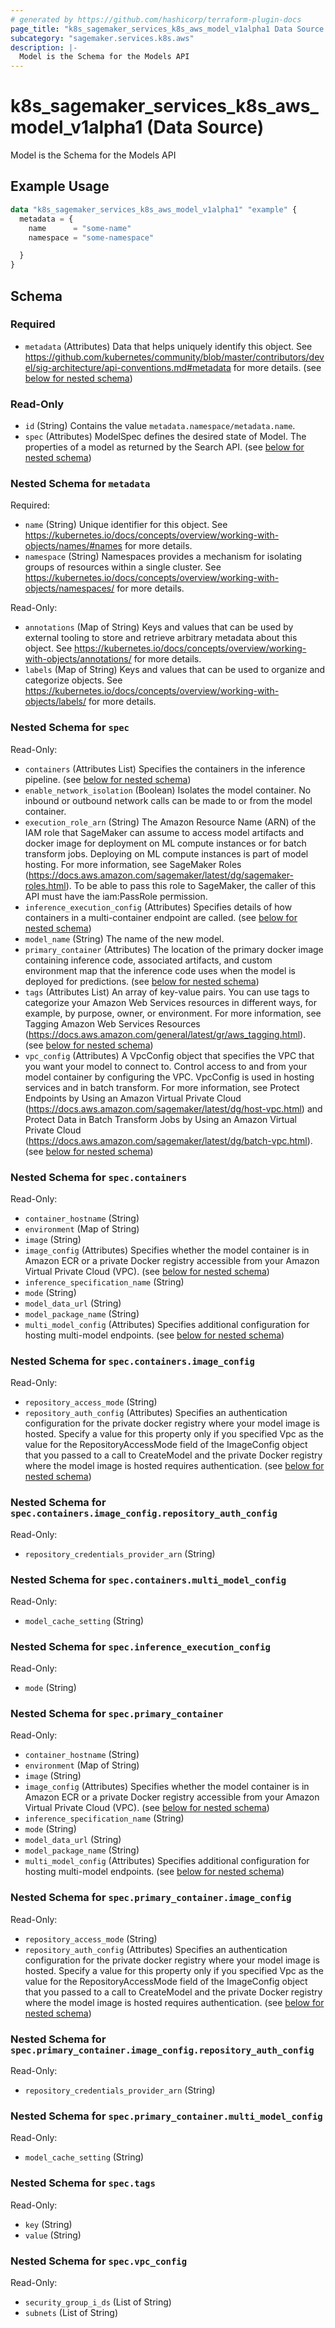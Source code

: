 ```yaml
---
# generated by https://github.com/hashicorp/terraform-plugin-docs
page_title: "k8s_sagemaker_services_k8s_aws_model_v1alpha1 Data Source - terraform-provider-k8s"
subcategory: "sagemaker.services.k8s.aws"
description: |-
  Model is the Schema for the Models API
---
```


# k8s_sagemaker_services_k8s_aws_model_v1alpha1 (Data Source)

Model is the Schema for the Models API

## Example Usage

```terraform
data "k8s_sagemaker_services_k8s_aws_model_v1alpha1" "example" {
  metadata = {
    name      = "some-name"
    namespace = "some-namespace"

  }
}
```

<!-- schema generated by tfplugindocs -->
## Schema

### Required

- `metadata` (Attributes) Data that helps uniquely identify this object. See https://github.com/kubernetes/community/blob/master/contributors/devel/sig-architecture/api-conventions.md#metadata for more details. (see [below for nested schema](#nestedatt--metadata))

### Read-Only

- `id` (String) Contains the value `metadata.namespace/metadata.name`.
- `spec` (Attributes) ModelSpec defines the desired state of Model.  The properties of a model as returned by the Search API. (see [below for nested schema](#nestedatt--spec))

<a id="nestedatt--metadata"></a>
### Nested Schema for `metadata`

Required:

- `name` (String) Unique identifier for this object. See https://kubernetes.io/docs/concepts/overview/working-with-objects/names/#names for more details.
- `namespace` (String) Namespaces provides a mechanism for isolating groups of resources within a single cluster. See https://kubernetes.io/docs/concepts/overview/working-with-objects/namespaces/ for more details.

Read-Only:

- `annotations` (Map of String) Keys and values that can be used by external tooling to store and retrieve arbitrary metadata about this object. See https://kubernetes.io/docs/concepts/overview/working-with-objects/annotations/ for more details.
- `labels` (Map of String) Keys and values that can be used to organize and categorize objects. See https://kubernetes.io/docs/concepts/overview/working-with-objects/labels/ for more details.


<a id="nestedatt--spec"></a>
### Nested Schema for `spec`

Read-Only:

- `containers` (Attributes List) Specifies the containers in the inference pipeline. (see [below for nested schema](#nestedatt--spec--containers))
- `enable_network_isolation` (Boolean) Isolates the model container. No inbound or outbound network calls can be made to or from the model container.
- `execution_role_arn` (String) The Amazon Resource Name (ARN) of the IAM role that SageMaker can assume to access model artifacts and docker image for deployment on ML compute instances or for batch transform jobs. Deploying on ML compute instances is part of model hosting. For more information, see SageMaker Roles (https://docs.aws.amazon.com/sagemaker/latest/dg/sagemaker-roles.html).  To be able to pass this role to SageMaker, the caller of this API must have the iam:PassRole permission.
- `inference_execution_config` (Attributes) Specifies details of how containers in a multi-container endpoint are called. (see [below for nested schema](#nestedatt--spec--inference_execution_config))
- `model_name` (String) The name of the new model.
- `primary_container` (Attributes) The location of the primary docker image containing inference code, associated artifacts, and custom environment map that the inference code uses when the model is deployed for predictions. (see [below for nested schema](#nestedatt--spec--primary_container))
- `tags` (Attributes List) An array of key-value pairs. You can use tags to categorize your Amazon Web Services resources in different ways, for example, by purpose, owner, or environment. For more information, see Tagging Amazon Web Services Resources (https://docs.aws.amazon.com/general/latest/gr/aws_tagging.html). (see [below for nested schema](#nestedatt--spec--tags))
- `vpc_config` (Attributes) A VpcConfig object that specifies the VPC that you want your model to connect to. Control access to and from your model container by configuring the VPC. VpcConfig is used in hosting services and in batch transform. For more information, see Protect Endpoints by Using an Amazon Virtual Private Cloud (https://docs.aws.amazon.com/sagemaker/latest/dg/host-vpc.html) and Protect Data in Batch Transform Jobs by Using an Amazon Virtual Private Cloud (https://docs.aws.amazon.com/sagemaker/latest/dg/batch-vpc.html). (see [below for nested schema](#nestedatt--spec--vpc_config))

<a id="nestedatt--spec--containers"></a>
### Nested Schema for `spec.containers`

Read-Only:

- `container_hostname` (String)
- `environment` (Map of String)
- `image` (String)
- `image_config` (Attributes) Specifies whether the model container is in Amazon ECR or a private Docker registry accessible from your Amazon Virtual Private Cloud (VPC). (see [below for nested schema](#nestedatt--spec--containers--image_config))
- `inference_specification_name` (String)
- `mode` (String)
- `model_data_url` (String)
- `model_package_name` (String)
- `multi_model_config` (Attributes) Specifies additional configuration for hosting multi-model endpoints. (see [below for nested schema](#nestedatt--spec--containers--multi_model_config))

<a id="nestedatt--spec--containers--image_config"></a>
### Nested Schema for `spec.containers.image_config`

Read-Only:

- `repository_access_mode` (String)
- `repository_auth_config` (Attributes) Specifies an authentication configuration for the private docker registry where your model image is hosted. Specify a value for this property only if you specified Vpc as the value for the RepositoryAccessMode field of the ImageConfig object that you passed to a call to CreateModel and the private Docker registry where the model image is hosted requires authentication. (see [below for nested schema](#nestedatt--spec--containers--image_config--repository_auth_config))

<a id="nestedatt--spec--containers--image_config--repository_auth_config"></a>
### Nested Schema for `spec.containers.image_config.repository_auth_config`

Read-Only:

- `repository_credentials_provider_arn` (String)



<a id="nestedatt--spec--containers--multi_model_config"></a>
### Nested Schema for `spec.containers.multi_model_config`

Read-Only:

- `model_cache_setting` (String)



<a id="nestedatt--spec--inference_execution_config"></a>
### Nested Schema for `spec.inference_execution_config`

Read-Only:

- `mode` (String)


<a id="nestedatt--spec--primary_container"></a>
### Nested Schema for `spec.primary_container`

Read-Only:

- `container_hostname` (String)
- `environment` (Map of String)
- `image` (String)
- `image_config` (Attributes) Specifies whether the model container is in Amazon ECR or a private Docker registry accessible from your Amazon Virtual Private Cloud (VPC). (see [below for nested schema](#nestedatt--spec--primary_container--image_config))
- `inference_specification_name` (String)
- `mode` (String)
- `model_data_url` (String)
- `model_package_name` (String)
- `multi_model_config` (Attributes) Specifies additional configuration for hosting multi-model endpoints. (see [below for nested schema](#nestedatt--spec--primary_container--multi_model_config))

<a id="nestedatt--spec--primary_container--image_config"></a>
### Nested Schema for `spec.primary_container.image_config`

Read-Only:

- `repository_access_mode` (String)
- `repository_auth_config` (Attributes) Specifies an authentication configuration for the private docker registry where your model image is hosted. Specify a value for this property only if you specified Vpc as the value for the RepositoryAccessMode field of the ImageConfig object that you passed to a call to CreateModel and the private Docker registry where the model image is hosted requires authentication. (see [below for nested schema](#nestedatt--spec--primary_container--image_config--repository_auth_config))

<a id="nestedatt--spec--primary_container--image_config--repository_auth_config"></a>
### Nested Schema for `spec.primary_container.image_config.repository_auth_config`

Read-Only:

- `repository_credentials_provider_arn` (String)



<a id="nestedatt--spec--primary_container--multi_model_config"></a>
### Nested Schema for `spec.primary_container.multi_model_config`

Read-Only:

- `model_cache_setting` (String)



<a id="nestedatt--spec--tags"></a>
### Nested Schema for `spec.tags`

Read-Only:

- `key` (String)
- `value` (String)


<a id="nestedatt--spec--vpc_config"></a>
### Nested Schema for `spec.vpc_config`

Read-Only:

- `security_group_i_ds` (List of String)
- `subnets` (List of String)

